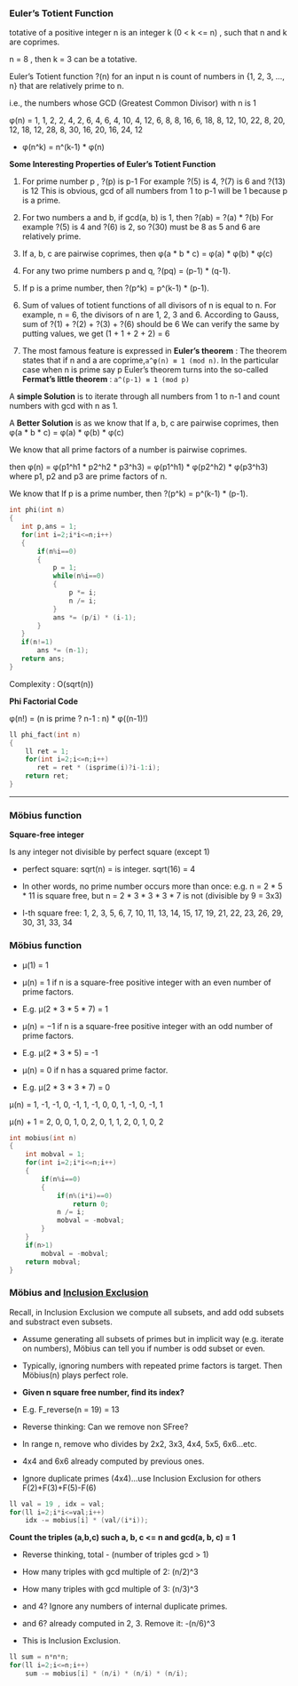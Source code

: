 ### Euler’s Totient Function

totative of a positive integer n is an integer k (0 < k <= n) , such that n and k are coprimes.
 
n = 8 , then k = 3 can be a totative.

Euler’s Totient function ?(n) for an input n is count of numbers in {1, 2, 3, …, n} that are relatively prime to n.
 
i.e., the numbers whose GCD (Greatest Common Divisor) with n is 1
 
 
 φ(n) = 1, 1, 2, 2, 4, 2, 6, 4, 6, 4, 10, 4, 12, 6, 8,
8, 16, 6, 18, 8, 12, 10, 22, 8, 20, 12, 18, 12, 28,
8, 30, 16, 20, 16, 24, 12

- φ(n^k) = n^(k-1) * φ(n)
 
 **Some Interesting Properties of Euler’s Totient Function**

1) For prime number p , ?(p) is p-1
For example ?(5) is 4, ?(7) is 6 and ?(13) is 12
This is obvious, gcd of all numbers from 1 to p-1 will be 1 because p is a prime.

2) For two numbers a and b, if gcd(a, b) is 1, then ?(ab) = ?(a) * ?(b)
For example ?(5) is 4 and ?(6) is 2, so ?(30) must be 8 as 5 and 6 are relatively prime.

3) If a, b, c are pairwise coprimes, then φ(a * b * c) = φ(a) * φ(b) * φ(c)

4) For any two prime numbers p and q, ?(pq) = (p-1) * (q-1). 

5) If p is a prime number, then ?(p^k) = p^(k-1) * (p-1).

6) Sum of values of totient functions of all divisors of n is equal to n.
For example, n = 6, the divisors of n are 1, 2, 3 and 6. According to Gauss, sum of ?(1) + ?(2) + ?(3) + ?(6) should be 6
We can verify the same by putting values, we get (1 + 1 + 2 + 2) = 6

7) The most famous feature is expressed in **Euler’s theorem** :
The theorem states that if n and a are coprime,`a^φ(n) ≡ 1 (mod n)`. In the particular case when n is prime say p
Euler’s theorem turns into the so-called **Fermat’s little theorem** :
`a^(p-1) ≡ 1 (mod p)`

A **simple Solution** is to iterate through all numbers from 1 to n-1 and count numbers with gcd with n as 1.
 
 A **Better Solution** is as we know that If a, b, c are pairwise coprimes, then φ(a * b * c) = φ(a) * φ(b) * φ(c)
 
We know that all prime factors of a number is pairwise coprimes.

then φ(n) = φ(p1^h1 * p2^h2 * p3^h3) =  φ(p1^h1) * φ(p2^h2) * φ(p3^h3) where p1, p2 and p3 are prime factors of n.

We know that If p is a prime number, then ?(p^k) = p^(k-1) * (p-1).
 ```cpp
 int phi(int n)
{
    int p,ans = 1;
    for(int i=2;i*i<=n;i++)
    {
        if(n%i==0)
        {
            p = 1;
            while(n%i==0)
            {
                p *= i;
                n /= i;
            }
            ans *= (p/i) * (i-1);
        }
    }
    if(n!=1)
        ans *= (n-1);
    return ans;
}
 ```
 Complexity : O(sqrt(n))

**Phi Factorial Code**

φ(n!) = (n is prime ? n-1 : n) * φ((n-1)!)

```cpp
ll phi_fact(int n)
{
    ll ret = 1;
    for(int i=2;i<=n;i++)
       ret = ret * (isprime(i)?i-1:i);
    return ret;
}
```
------------------------------------------------------------------------------------------------------------------------------------------------------

### Möbius function

**Square-free integer**

Is any integer not divisible by perfect square (except 1)

- perfect square: sqrt(n) = is integer. sqrt(16) = 4

- In other words, no prime number occurs more
than once: e.g. n = 2 * 5 * 11 is square free, but n
= 2 * 3 * 3 * 3 * 7 is not (divisible by 9 = 3x3)

- I-th square free: 1, 2, 3, 5, 6, 7, 10, 11, 13, 14,
15, 17, 19, 21, 22, 23, 26, 29, 30, 31, 33, 34

### Möbius function

- μ(1) = 1

- μ(n) = 1 if n is a square-free positive integer
with an even number of prime factors.

- E.g. μ(2 * 3 * 5 * 7) = 1

- μ(n) = −1 if n is a square-free positive integer
with an odd number of prime factors.

- E.g. μ(2 * 3 * 5) = -1

- μ(n) = 0 if n has a squared prime factor.

- E.g. μ(2 * 3 * 3 * 7) = 0

μ(n) = 1, -1, -1, 0, -1, 1, -1, 0, 0, 1, -1, 0, -1, 1

μ(n) + 1 = 2, 0, 0, 1, 0, 2, 0, 1, 1, 2, 0, 1, 0, 2

```cpp
int mobius(int n)
{
    int mobval = 1;
    for(int i=2;i*i<=n;i++)
    {
        if(n%i==0)
        {
            if(n%(i*i)==0)
                return 0;
            n /= i;
            mobval = -mobval;
        }
    }
    if(n>1)
        mobval = -mobval;
    return mobval;
}
```

### Möbius and [Inclusion Exclusion](https://github.com/Khaled-Mahmmoud/MyCompetitiveProgramming/blob/master/Combinatorics/Counting%20Principle.md)

Recall, in Inclusion Exclusion we compute all subsets, and add odd subsets and substract even subsets.

- Assume generating all subsets of primes but in implicit way (e.g. iterate on numbers), Möbius can tell you if number is odd subset or even.

- Typically, ignoring numbers with repeated prime factors is target. Then Möbius(n) plays perfect role.

- **Given n square free number, find its index?**

- E.g. F_reverse(n = 19) = 13

- Reverse thinking: Can we remove non SFree?

- In range n, remove who divides by 2x2, 3x3, 4x4, 5x5, 6x6...etc.

- 4x4 and 6x6 already computed by previous ones.

- Ignore duplicate primes (4x4)...use Inclusion Exclusion for others F(2)+F(3)+F(5)-F(6)

```cpp
ll val = 19 , idx = val;
for(ll i=2;i*i<=val;i++)
    idx -= mobius[i] * (val/(i*i));
```

**Count the triples (a,b,c) such a, b, c <= n and gcd(a, b, c) = 1**

- Reverse thinking, total - (number of triples gcd > 1)

- How many triples with gcd multiple of 2: (n/2)^3

- How many triples with gcd multiple of 3: (n/3)^3

- and 4? Ignore any numbers of internal duplicate primes.

- and 6? already computed in 2, 3. Remove it: -(n/6)^3

- This is Inclusion Exclusion.

```cpp
ll sum = n*n*n;
for(ll i=2;i<=n;i++)
    sum -= mobius[i] * (n/i) * (n/i) * (n/i);
```

